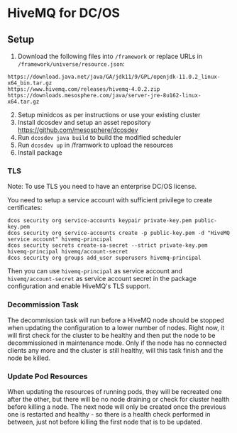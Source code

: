 # HiveMQ for DC/OS

## Setup

1. Download the following files into `/framework` or replace URLs in `/framework/universe/resource.json`:
```
https://download.java.net/java/GA/jdk11/9/GPL/openjdk-11.0.2_linux-x64_bin.tar.gz
https://www.hivemq.com/releases/hivemq-4.0.2.zip
https://downloads.mesosphere.com/java/server-jre-8u162-linux-x64.tar.gz
```
2. Setup minidcos as per instructions or use your existing cluster
3. Install dcosdev and setup an asset repository https://github.com/mesosphere/dcosdev
3. Run `dcosdev java build` to build the modified scheduler
4. Run `dcosdev up` in /framwork to upload the resources
5. Install package

### TLS

Note: To use TLS you need to have an enterprise DC/OS license.

You need to setup a service account with sufficient privilege to create certificates:
```
dcos security org service-accounts keypair private-key.pem public-key.pem
dcos security org service-accounts create -p public-key.pem -d "HiveMQ service account" hivemq-principal
dcos security secrets create-sa-secret --strict private-key.pem hivemq-principal hivemq/account-secret
dcos security org groups add_user superusers hivemq-principal
```
Then you can use `hivemq-principal` as service account and `hivemq/account-secret` as service account secret in the
package configuration and enable HiveMQ's TLS support.

### Decommission Task

The decommission task will run before a HiveMQ node should be stopped when updating the configuration to a lower number
of nodes. Right now, it will first check for the cluster to be healthy and then put the node to be decommissioned
in maintenance mode. Only if the node has no connected clients any more and the cluster is still healthy, will this task
finish and the node be killed. 

### Update Pod Resources

When updating the resources of running pods, they will be recreated one after the other, but there will be no
node draining or check for cluster health before killing a node. The next node will only be created once
the previous one is restarted and healthy - so there is a health check performed in between, just not before killing
the first node that is to be updated.